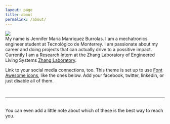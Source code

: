 ```yaml
---
layout: page
title: about
permalink: /about/
---
```


<img class="col one right" src="/img/prof_pic.jpg">

<br/>
My name is Jennifer María Manriquez Burrolas. I am a mechatronics engineer student at Tecnológico de Monterrey. I am passionate about my career and doing projects that can actually drive to a possitive impact. Currently I am a Research Intern at the Zhang Laboratory of Engineered Living Systems <a href="https://www.shrikezhang.com/" target="blank">Zhang Laboratory</a>. 

Link to your social media connections, too. This theme is set up to use <a href="http://fortawesome.github.io/Font-Awesome/" target="blank">Font Awesome icons</a>, like the ones below. Add your facebook, twitter, linkedin, or just disable all of them. 


<br/>
<hr/>
<br/>
<span class="contacticon center">
	<a href="mailto:jennymanb@gmail.com"><i class="fa fa-envelope-square"></i></a>
	<a href="https://github.com/jennifer-manriquezt="_blank"><i class="fa fa-github-square"></i></a>
	<a href="https://www.linkedin.com/in/jennifer-mar%C3%ADa-manr%C3%ADquez-burrolas-b5aa42129/"_blank"><i class="fa fa-linkedin-square"></i></a>
<!--	<a href="http://tumblr.com" target="_blank"><i class="fa fa-tumblr-square"></i></a>
	<a href="https://twitter.com" target="_blank"><i class="fa fa-twitter-square"></i></a>
-->										   
</span>

<div class="col three caption">
	You can even add a little note about which of these is the best way to reach you.
</div>

